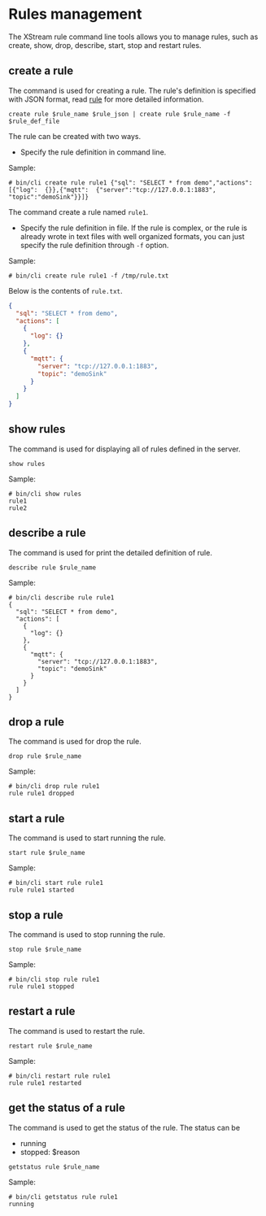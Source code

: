 # Rules management

The XStream rule command line tools allows you to manage rules, such as create, show, drop, describe, start, stop and restart rules. 

## create a rule

The command is used for creating a rule.  The rule's definition is specified with JSON format, read [rule](../rules/overview.md) for more detailed information.

```shell
create rule $rule_name $rule_json | create rule $rule_name -f $rule_def_file
```

The rule can be created with two ways. 

- Specify the rule definition in command line.

Sample:

```shell
# bin/cli create rule rule1 {"sql": "SELECT * from demo","actions": [{"log":  {}},{"mqtt":  {"server":"tcp://127.0.0.1:1883", "topic":"demoSink"}}]}
```

The command create a rule named ``rule1``. 

- Specify the rule definition in file. If the rule is complex, or the rule is already wrote in text files with well organized formats, you can just specify the rule definition through ``-f`` option.

Sample:

```shell
# bin/cli create rule rule1 -f /tmp/rule.txt
```

Below is the contents of ``rule.txt``.

```json
{
  "sql": "SELECT * from demo",
  "actions": [
    {
      "log": {}
    },
    {
      "mqtt": {
        "server": "tcp://127.0.0.1:1883",
        "topic": "demoSink"
      }
    }
  ]
}
```

## show rules

The command is used for displaying all of rules defined in the server.

```shell
show rules
```

Sample:

```shell
# bin/cli show rules
rule1
rule2
```

## describe a rule

The command is used for print the detailed definition of rule.

```shell
describe rule $rule_name
```

Sample: 

```shell
# bin/cli describe rule rule1
{
  "sql": "SELECT * from demo",
  "actions": [
    {
      "log": {}
    },
    {
      "mqtt": {
        "server": "tcp://127.0.0.1:1883",
        "topic": "demoSink"
      }
    }
  ]
}
```

## drop a rule

The command is used for drop the rule.

```shell
drop rule $rule_name
```

Sample:

```shell
# bin/cli drop rule rule1
rule rule1 dropped
```

## start a rule

The command is used to start running the rule.

```shell
start rule $rule_name
```

Sample:

```shell
# bin/cli start rule rule1
rule rule1 started
```

## stop a rule

The command is used to stop running the rule.

```shell
stop rule $rule_name
```

Sample:

```shell
# bin/cli stop rule rule1
rule rule1 stopped
```

## restart a rule

The command is used to restart the rule.

```shell
restart rule $rule_name
```

Sample:

```shell
# bin/cli restart rule rule1
rule rule1 restarted
```

## get the status of a rule

The command is used to get the status of the rule. The status can be
- running
- stopped: $reason

```shell
getstatus rule $rule_name
```

Sample:

```shell
# bin/cli getstatus rule rule1
running
```